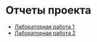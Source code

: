 # Отчеты проекта
* [Лабораторная работа 1](https://docs.google.com/document/d/11n-sSQFbF9HGwvmZLFUW1y764qqNT2n9AT91iLydiNs/edit?usp=sharing)
* [Лабораторная работа 2](https://docs.google.com/document/d/1hY-xDBAyRyirqppJINZl1ntBUFT0-aNzSCE9JxmA_k0/edit?usp=sharing)
